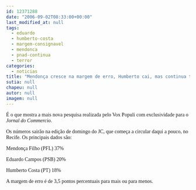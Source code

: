 ```yaml
---
id: 12371288
date: "2006-09-02T08:33:00+00:00"
last_modified_at: null
tags:
  - eduardo
  - humberto-costa
  - margem-consignavel
  - mendonca
  - pnad-continua
  - terror
categories:
  - noticias
title: "Mendonça cresce na margem de erro, Humberto cai, mas continua tecnicamente empatado com Eduardo"
sutia: null
chapeu: null
autor: null
imagem: null
---
```

<p><P><FONT face=Verdana>É o que mostra a mais nova pesquisa realizada pelo Vox Populi com exclusividade para o <EM>Jornal do Commercio</EM>.</FONT></P></p>
<p><P><FONT face=Verdana>Os números sairão na edição de domingo do JC, que começa a circular daqui a pouco, no Recife. Os principais dados são:</FONT></P></p>
<p><P><FONT face=Verdana>Mendonça Filho (PFL) 37%</FONT></P></p>
<p><P><FONT face=Verdana>Eduardo Campos (PSB) 20%</FONT></P></p>
<p><P><FONT face=Verdana>Humberto Costa (PT) 18%</FONT></P></p>
<p><P><FONT face=Verdana>A margem de erro é de 3,5 pontos percentuais para mais ou para menos.</FONT></P> </p>
